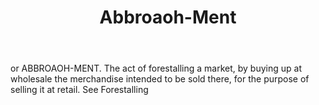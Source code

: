 ---
title: Abbroaoh-Ment
permalink: "/definitions/abbroaoh-ment.html"
body: or ABBROAOH-MENT. The act of forestalling a market, by buying up at wholesale
  the merchandise intended to be sold there, for the purpose of selling it at retail.
  See Forestalling
published_at: '2018-07-07'
layout: post
---